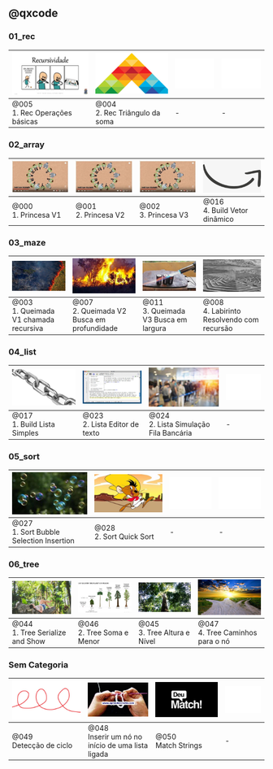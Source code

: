 ## @qxcode


### 01_rec

[![](config/thumb/005.jpg)](base/005/Readme.md)|[![](config/thumb/004.jpg)](base/004/Readme.md)|![](config/empty.png)|![](config/empty.png)
-|-|-|-
@005<br>1. Rec Operações básicas|@004<br>2. Rec Triângulo da soma|-|-



### 02_array

[![](config/thumb/000.jpg)](base/000/Readme.md)|[![](config/thumb/001.jpg)](base/001/Readme.md)|[![](config/thumb/002.jpg)](base/002/Readme.md)|[![](config/thumb/016.jpg)](base/016/Readme.md)
-|-|-|-
@000<br>1. Princesa V1|@001<br>2. Princesa V2|@002<br>3. Princesa V3|@016<br>4. Build Vetor dinâmico



### 03_maze

[![](config/thumb/003.jpg)](base/003/Readme.md)|[![](config/thumb/007.jpg)](base/007/Readme.md)|[![](config/thumb/011.jpg)](base/011/Readme.md)|[![](config/thumb/008.jpg)](base/008/Readme.md)
-|-|-|-
@003<br>1. Queimada V1 chamada recursiva|@007<br>2. Queimada V2 Busca em profundidade|@011<br>3. Queimada V3 Busca em largura|@008<br>4. Labirinto Resolvendo com recursão



### 04_list

[![](config/thumb/017.jpg)](base/017/Readme.md)|[![](config/thumb/023.jpg)](base/023/Readme.md)|[![](config/thumb/024.jpg)](base/024/Readme.md)|![](config/empty.png)
-|-|-|-
@017<br>1. Build Lista Simples|@023<br>2. Lista Editor de texto|@024<br>2. Lista Simulação Fila Bancária|-



### 05_sort

[![](config/thumb/027.jpg)](base/027/Readme.md)|[![](config/thumb/028.jpg)](base/028/Readme.md)|![](config/empty.png)|![](config/empty.png)
-|-|-|-
@027<br>1. Sort Bubble Selection Insertion|@028<br>2. Sort Quick Sort|-|-



### 06_tree

[![](config/thumb/044.jpg)](base/044/Readme.md)|[![](config/thumb/046.jpg)](base/046/Readme.md)|[![](config/thumb/045.jpg)](base/045/Readme.md)|[![](config/thumb/047.jpg)](base/047/Readme.md)
-|-|-|-
@044<br>1. Tree Serialize and Show|@046<br>2. Tree Soma e Menor|@045<br>3. Tree Altura e Nível|@047<br>4. Tree Caminhos para o nó



### Sem Categoria

[![](config/thumb/049.jpg)](base/049/Readme.md)|[![](config/thumb/048.jpg)](base/048/Readme.md)|[![](config/thumb/050.jpg)](base/050/Readme.md)|![](config/empty.png)
-|-|-|-
@049<br>Detecção de ciclo|@048<br>Inserir um nó no início de uma lista ligada|@050<br>Match Strings|-


